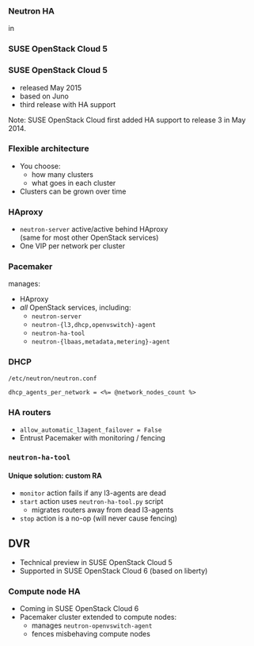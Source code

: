 ### Neutron HA
in
### SUSE OpenStack Cloud 5


### SUSE OpenStack Cloud 5

-   released May 2015
-   based on Juno
-   third release with HA support

Note: SUSE OpenStack Cloud first added HA support to release 3 in May
2014.


### Flexible architecture

-   You choose:
    - how many clusters
    - what goes in each cluster
-   Clusters can be grown over time


### HAproxy

-   `neutron-server` active/active behind HAproxy<br/>
    (same for most other OpenStack services)
-   One VIP per network per cluster


### Pacemaker

manages:
-   HAproxy
-   *all* OpenStack services, including:
    -   `neutron-server`
    -   `neutron-{l3,dhcp,openvswitch}-agent`
    -   `neutron-ha-tool`
    -   `neutron-{lbaas,metadata,metering}-agent`


### DHCP

`/etc/neutron/neutron.conf`

    dhcp_agents_per_network = <%= @network_nodes_count %>


### HA routers

-   `allow_automatic_l3agent_failover = False`
-   Entrust Pacemaker with monitoring / fencing


### `neutron-ha-tool`
#### Unique solution: custom RA

-   `monitor` action fails if any l3-agents are dead
-   `start` action uses `neutron-ha-tool.py` script
    -   migrates routers away from dead l3-agents
-   `stop` action is a no-op (will never cause fencing)


## DVR

-   Technical preview in SUSE OpenStack Cloud 5
-   Supported in SUSE OpenStack Cloud 6 (based on liberty)


### Compute node HA

-   Coming in SUSE OpenStack Cloud 6
-   Pacemaker cluster extended to compute nodes:
    -   manages `neutron-openvswitch-agent`
    -   fences misbehaving compute nodes
